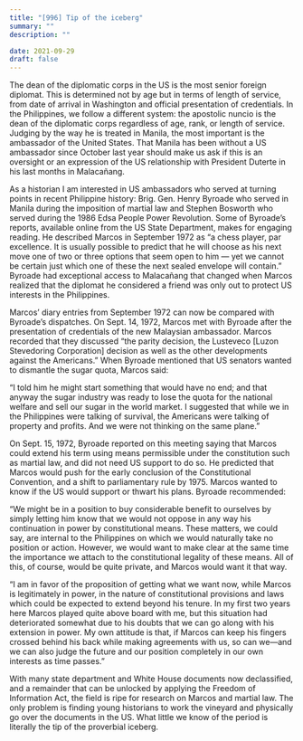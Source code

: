 ```yaml
---
title: "[996] Tip of the iceberg"
summary: ""
description: ""

date: 2021-09-29
draft: false
---
```


The dean of the diplomatic corps in the US is the most senior foreign diplomat. This is determined not by age but in terms of length of service, from date of arrival in Washington and official presentation of credentials. In the Philippines, we follow a different system: the apostolic nuncio is the dean of the diplomatic corps regardless of age, rank, or length of service. Judging by the way he is treated in Manila, the most important is the ambassador of the United States. That Manila has been without a US ambassador since October last year should make us ask if this is an oversight or an expression of the US relationship with President Duterte in his last months in Malacañang.

As a historian I am interested in US ambassadors who served at turning points in recent Philippine history: Brig. Gen. Henry Byroade who served in Manila during the imposition of martial law and Stephen Bosworth who served during the 1986 Edsa People Power Revolution. Some of Byroade’s reports, available online from the US State Department, makes for engaging reading. He described Marcos in September 1972 as “a chess player, par excellence. It is usually possible to predict that he will choose as his next move one of two or three options that seem open to him — yet we cannot be certain just which one of these the next sealed envelope will contain.” Byroade had exceptional access to Malacañang that changed when Marcos realized that the diplomat he considered a friend was only out to protect US interests in the Philippines.

Marcos’ diary entries from September 1972 can now be compared with Byroade’s dispatches. On Sept. 14, 1972, Marcos met with Byroade after the presentation of credentials of the new Malaysian ambassador. Marcos recorded that they discussed “the parity decision, the Lusteveco [Luzon Stevedoring Corporation] decision as well as the other developments against the Americans.” When Byroade mentioned that US senators wanted to dismantle the sugar quota, Marcos said:

“I told him he might start something that would have no end; and that anyway the sugar industry was ready to lose the quota for the national welfare and sell our sugar in the world market. I suggested that while we in the Philippines were talking of survival, the Americans were talking of property and profits. And we were not thinking on the same plane.”

On Sept. 15, 1972, Byroade reported on this meeting saying that Marcos could extend his term using means permissible under the constitution such as martial law, and did not need US support to do so. He predicted that Marcos would push for the early conclusion of the Constitutional Convention, and a shift to parliamentary rule by 1975. Marcos wanted to know if the US would support or thwart his plans. Byroade recommended:

“We might be in a position to buy considerable benefit to ourselves by simply letting him know that we would not oppose in any way his continuation in power by constitutional means. These matters, we could say, are internal to the Philippines on which we would naturally take no position or action. However, we would want to make clear at the same time the importance we attach to the constitutional legality of these means. All of this, of course, would be quite private, and Marcos would want it that way.

“I am in favor of the proposition of getting what we want now, while Marcos is legitimately in power, in the nature of constitutional provisions and laws which could be expected to extend beyond his tenure. In my first two years here Marcos played quite above board with me, but this situation had deteriorated somewhat due to his doubts that we can go along with his extension in power. My own attitude is that, if Marcos can keep his fingers crossed behind his back while making agreements with us, so can we—and we can also judge the future and our position completely in our own interests as time passes.”

With many state department and White House documents now declassified, and a remainder that can be unlocked by applying the Freedom of Information Act, the field is ripe for research on Marcos and martial law. The only problem is finding young historians to work the vineyard and physically go over the documents in the US. What little we know of the period is literally the tip of the proverbial iceberg.

